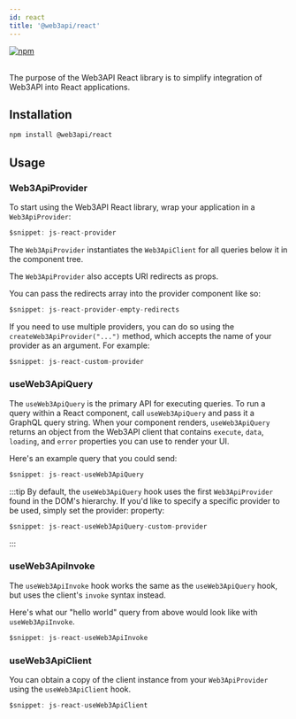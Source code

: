 ```yaml
---
id: react
title: '@web3api/react'
---
```


<a href="https://www.npmjs.com/package/@web3api/react" target="_blank" rel="noopener noreferrer">
<img src="https://img.shields.io/npm/v/@web3api/react.svg" alt="npm"/>
</a>

<br/>
<br/>

The purpose of the Web3API React library is to simplify integration of Web3API into React applications.

## Installation

```bash
npm install @web3api/react
```

## Usage

### Web3ApiProvider

To start using the Web3API React library, wrap your application in a `Web3ApiProvider`:

```typescript
$snippet: js-react-provider
```

The `Web3ApiProvider` instantiates the `Web3ApiClient` for all queries below it in the component tree.

The `Web3ApiProvider` also accepts URI redirects as props.

You can pass the redirects array into the provider component like so:

```typescript
$snippet: js-react-provider-empty-redirects
```

If you need to use multiple providers, you can do so using the `createWeb3ApiProvider("...")` method, which accepts the name of your provider as an argument. For example:

```typescript
$snippet: js-react-custom-provider
```

### useWeb3ApiQuery

The `useWeb3ApiQuery` is the primary API for executing queries. To run a query within a React component, call `useWeb3ApiQuery` and pass it a GraphQL query string. When your component renders, `useWeb3ApiQuery` returns an object from the Web3API client that contains `execute`, `data`, `loading`, and `error` properties you can use to render your UI.

Here's an example query that you could send:

```typescript
$snippet: js-react-useWeb3ApiQuery
```

:::tip
By default, the `useWeb3ApiQuery` hook uses the first `Web3ApiProvider` found in the DOM's hierarchy. If you'd like to specify a specific provider to be used, simply set the provider: property:

```typescript
$snippet: js-react-useWeb3ApiQuery-custom-provider
```
:::

### **useWeb3ApiInvoke**

The `useWeb3ApiInvoke` hook works the same as the `useWeb3ApiQuery` hook, but uses the client's `invoke` syntax instead.

Here's what our "hello world" query from above would look like with `useWeb3ApiInvoke`.

```jsx
$snippet: js-react-useWeb3ApiInvoke
```

### **useWeb3ApiClient**

You can obtain a copy of the client instance from your `Web3ApiProvider` using the `useWeb3ApiClient` hook.

```jsx
$snippet: js-react-useWeb3ApiClient
```
